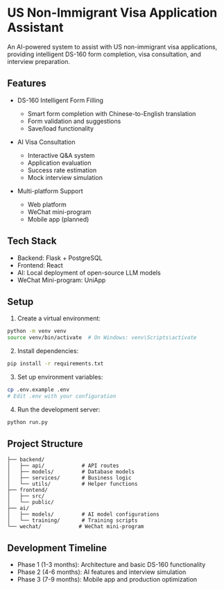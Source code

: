 # US Non-Immigrant Visa Application Assistant

An AI-powered system to assist with US non-immigrant visa applications, providing intelligent DS-160 form completion, visa consultation, and interview preparation.

## Features

- DS-160 Intelligent Form Filling
  - Smart form completion with Chinese-to-English translation
  - Form validation and suggestions
  - Save/load functionality

- AI Visa Consultation
  - Interactive Q&A system
  - Application evaluation
  - Success rate estimation
  - Mock interview simulation

- Multi-platform Support
  - Web platform
  - WeChat mini-program
  - Mobile app (planned)

## Tech Stack

- Backend: Flask + PostgreSQL
- Frontend: React
- AI: Local deployment of open-source LLM models
- WeChat Mini-program: UniApp

## Setup

1. Create a virtual environment:
```bash
python -m venv venv
source venv/bin/activate  # On Windows: venv\Scripts\activate
```

2. Install dependencies:
```bash
pip install -r requirements.txt
```

3. Set up environment variables:
```bash
cp .env.example .env
# Edit .env with your configuration
```

4. Run the development server:
```bash
python run.py
```

## Project Structure

```
├── backend/
│   ├── api/            # API routes
│   ├── models/         # Database models
│   ├── services/       # Business logic
│   └── utils/          # Helper functions
├── frontend/
│   ├── src/
│   └── public/
├── ai/
│   ├── models/         # AI model configurations
│   └── training/       # Training scripts
└── wechat/            # WeChat mini-program
```

## Development Timeline

- Phase 1 (1-3 months): Architecture and basic DS-160 functionality
- Phase 2 (4-6 months): AI features and interview simulation
- Phase 3 (7-9 months): Mobile app and production optimization
